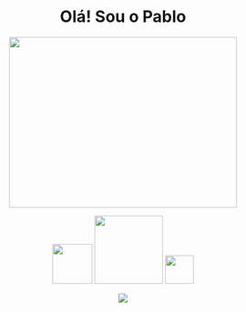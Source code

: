 <h1 align="center"> Olá! Sou o Pablo </h1>



<p align="center">
<img height="300" width="400" src="https://user-images.githubusercontent.com/127331643/223816336-3fe2220d-c31f-4e2d-b107-df34aac6acc4.gif">

</p>

<div align="center">

<img height="70" width="70" src="https://user-images.githubusercontent.com/127331643/223827310-c59f95b9-7beb-45f8-9544-7d1a93ae961c.png">
<img heigth="110" width="120" src="https://user-images.githubusercontent.com/127331643/224371198-fc4fd18d-358d-4e29-89f8-4db1cd75fea2.png">
<img heigth="50" width="50" src="https://user-images.githubusercontent.com/127331643/224379349-82daa9d2-6b46-4528-aa99-07d3171535fb.png">

  </div>



<p align="center">
<img src="https://user-images.githubusercontent.com/127331643/224403189-a661e039-92b4-4220-a15e-16cf1ea79a08.jpg">
 </p>
